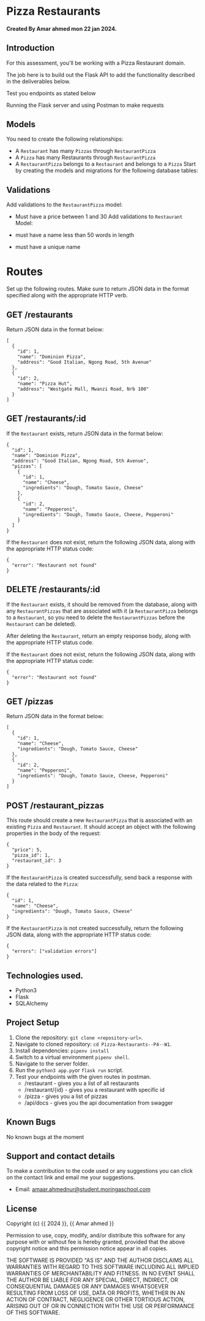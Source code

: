 # Pizza Restaurants

#### Created By Amar ahmed mon 22 jan 2024.


## Introduction

For this assessment, you'll be working with a Pizza Restaurant domain.

The job here is to build out the Flask API to add the functionality described in the deliverables below.

Test you endpoints as stated below

Running the Flask server and using Postman to make requests

## Models

You need to create the following relationships:

- A `Restaurant` has many `Pizzas` through `RestaurantPizza`
- A `Pizza` has many Restaurants through `RestaurantPizza`
- A `RestaurantPizza` belongs to a `Restaurant` and belongs to a `Pizza`
  Start by creating the models and migrations for the following database tables:

## Validations

Add validations to the `RestaurantPizza` model:

- Must have a price between 1 and 30
  Add validations to `Restaurant` Model:

- must have a name less than 50 words in length
- must have a unique name

# Routes

Set up the following routes. Make sure to return JSON data in the format specified along with the appropriate HTTP verb.

## GET /restaurants

Return JSON data in the format below:

```
[
  {
    "id": 1,
    "name": "Dominion Pizza",
    "address": "Good Italian, Ngong Road, 5th Avenue"
  },
  {
    "id": 2,
    "name": "Pizza Hut",
    "address": "Westgate Mall, Mwanzi Road, Nrb 100"
  }
]
```

## GET /restaurants/:id

If the `Restaurant` exists, return JSON data in the format below:

```
{
  "id": 1,
  "name": "Dominion Pizza",
  "address": "Good Italian, Ngong Road, 5th Avenue",
  "pizzas": [
    {
      "id": 1,
      "name": "Cheese",
      "ingredients": "Dough, Tomato Sauce, Cheese"
    },
    {
      "id": 2,
      "name": "Pepperoni",
      "ingredients": "Dough, Tomato Sauce, Cheese, Pepperoni"
    }
  ]
}
```

If the `Restaurant` does not exist, return the following JSON data, along with the appropriate HTTP status code:

```
{
  "error": "Restaurant not found"
}
```

## DELETE /restaurants/:id

If the `Restaurant` exists, it should be removed from the database, along with any `RestaurantPizzas` that are associated with it (a `RestaurantPizza` belongs to a `Restaurant`, so you need to delete the `RestaurantPizzas` before the `Restaurant` can be deleted).

After deleting the `Restaurant`, return an empty response body, along with the appropriate HTTP status code.

If the `Restaurant` does not exist, return the following JSON data, along with the appropriate HTTP status code:

```
{
  "error": "Restaurant not found"
}
```

## GET /pizzas

Return JSON data in the format below:

```
[
  {
    "id": 1,
    "name": "Cheese",
    "ingredients": "Dough, Tomato Sauce, Cheese"
  },
  {
    "id": 2,
    "name": "Pepperoni",
    "ingredients": "Dough, Tomato Sauce, Cheese, Pepperoni"
  }
]
```

## POST /restaurant_pizzas

This route should create a new `RestaurantPizza` that is associated with an existing `Pizza` and `Restaurant`. It should accept an object with the following properties in the body of the request:

```
{
  "price": 5,
  "pizza_id": 1,
  "restaurant_id": 3
}
```

If the `RestaurantPizza` is created successfully, send back a response with the data related to the `Pizza`:

```
{
  "id": 1,
  "name": "Cheese",
  "ingredients": "Dough, Tomato Sauce, Cheese"
}
```

If the `RestaurantPizza` is not created successfully, return the following JSON data, along with the appropriate HTTP status code:

```
{
  "errors": ["validation errors"]
}
```

## Technologies used.

- Python3
- Flask
- SQLAlchemy

## Project Setup

1. Clone the repository: `git clone <repository-url>`.
4. Navigate to cloned repository: `cd Pizza-Restaurants--P4--W1`.
3. Install dependencies: `pipenv install`
2. Switch to a virtual environment `pipenv shell`.
5. Navigate to the server folder.
6. Run the `python3 app.py`or `flask run` script.
7. Test your endpoints with the given routes in postman.
    - /restaurant - gives you a list of all restaurants
    - /restaurant/{id} - gives you a restaurant with specific id
    - /pizza - gives you a list of pizzas
    - /api/docs - gives you the api documentation from swagger


## Known Bugs

No known bugs at the moment

## Support and contact details 

To make a contribution to the code used or any suggestions you can click on the contact link and email me your suggestions.

- Email: amaar.ahmednur@student.moringaschool.com

## License

Copyright (c) {{ 2024 }}, {{ Amar ahmed }}

Permission to use, copy, modify, and/or distribute this software for any
purpose with or without fee is hereby granted, provided that the above
copyright notice and this permission notice appear in all copies.

THE SOFTWARE IS PROVIDED "AS IS" AND THE AUTHOR DISCLAIMS ALL WARRANTIES WITH
REGARD TO THIS SOFTWARE INCLUDING ALL IMPLIED WARRANTIES OF MERCHANTABILITY AND
FITNESS. IN NO EVENT SHALL THE AUTHOR BE LIABLE FOR ANY SPECIAL, DIRECT,
INDIRECT, OR CONSEQUENTIAL DAMAGES OR ANY DAMAGES WHATSOEVER RESULTING FROM
LOSS OF USE, DATA OR PROFITS, WHETHER IN AN ACTION OF CONTRACT, NEGLIGENCE OR
OTHER TORTIOUS ACTION, ARISING OUT OF OR IN CONNECTION WITH THE USE OR
PERFORMANCE OF THIS SOFTWARE.